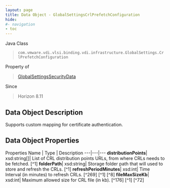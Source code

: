 ```yaml
---
layout: page
title: Data Object - GlobalSettingsCrlPrefetchConfiguration
hide:
#- navigation
- toc
---
```






Java Class
> `com.vmware.vdi.vlsi.binding.vdi.infrastructure.GlobalSettings.CrlPrefetchConfiguration`

Property of
> [GlobalSettingsSecurityData](vdi.infrastructure.GlobalSettings.SecurityData.md#field_detail)

Since
> Horizon 8.11


## Data Object Description

Supports custom mapping for certificate authentication.

## Data Object Properties
Properties
Name |  Type |  Description
---|---|---
**distributionPoints**|  xsd:string[]|  List of CRL distribution points URLs, from where CRLs needs to be fetched. [^1]
**folderPath**|  xsd:string|  Storage folder path that will used to store and refresh the CRLs. [^1]
**refreshPeriodMinutes**|  xsd:int|  Time Interval (in minutes) to refresh CRLs. [^269] [^1] [^8]
**fileMaxSizeKb**|  xsd:int|  Maximum allowed size for CRL file (in kb). [^176] [^1] [^72]
 


 
